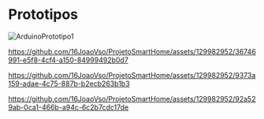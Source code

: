# Prototipos

![ArduinoPrototipo1](https://github.com/16JoaoVso/ProjetoSmartHome/assets/129982952/d92e67b6-6a52-4a73-8c26-4118162c9955)


https://github.com/16JoaoVso/ProjetoSmartHome/assets/129982952/36746991-e5f8-4cf4-a150-84999492b0d7



https://github.com/16JoaoVso/ProjetoSmartHome/assets/129982952/9373a159-adae-4c75-887b-b2ecb263b1b3



https://github.com/16JoaoVso/ProjetoSmartHome/assets/129982952/92a529ab-0ca1-466b-a94c-6c2b7cdc17de

